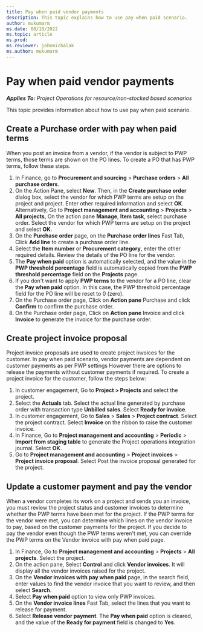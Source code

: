 ```yaml
---
title: Pay when paid vendor payments
description: This topic explains how to use pay when paid scenario. 
author: mukumarm
ms.date: 08/10/2022
ms.topic: article
ms.prod:
ms.reviewer: johnmichalak  
ms.author: mukumarm
---
```


# Pay when paid vendor payments

_**Applies To:** Project Operations for resource/non-stocked based scenarios_

This topic provides information about how to use pay when paid scenario.

## Create a Purchase order with pay when paid terms

When you post an invoice from a vendor, if the vendor is subject to PWP terms, those terms are shown on the PO lines. To create a PO that has PWP terms, follow these steps.

1.	In Finance, go to **Procurement and sourcing** > **Purchase orders** > **All purchase orders**.
2.	On the Action Pane, select **New**. Then, in the **Create purchase order** dialog box, select the vendor for which PWP terms are setup on the project and project. Enter other required information and select **OK**.
Alternatively, Go to **Project management and accounting** > **Projects** > **All projects**, On the action pane **Manage**, **Item task**, select purchase order. Select the vendor for which PWP terms are setup on the project and select **OK**.
3.	On the **Purchase order** page, on the **Purchase order lines** Fast Tab, Click **Add line** to create a purchase order line. 
4.	Select the **Item number** or **Procurement category**, enter the other required details. Review the details of the PO line for the vendor. 
5.	The **Pay when paid** option is automatically selected, and the value in the **PWP threshold percentage** field is automatically copied from the **PWP threshold percentage** field on the **Projects** page.
6.	If you don't want to apply **PWP terms** to the vendor for a PO line, clear the **Pay when paid** option. In this case, the PWP threshold percentage field for the PO line will be reset to 0 (zero).
7.	On the Purchase order page, Click on **Action pane** Purchase and click **Confirm** to confirm the purchase order.
8.	On the Purchase order page, Click on **Action pane** Invoice and click **Invoice** to generate the invoice for the purchase order.

## Create project invoice proposal

Project invoice proposals are used to create project invoices for the customer. In pay when paid scenario, vendor payments are dependent on customer payments as per PWP settings However there are options to release the payments without customer payments if required. To create a project invoice for the customer, follow the steps below:
1.	In customer engagement, Go to **Project > Projects** and select the project.
2.	Select the **Actuals** tab. Select the actual line generated by purchase order with transaction type **Unbilled sales**. Select **Ready for invoice**.
3.	In customer engagement, Go to **Sales** > **Sales** > **Project contract**. Select the project contract. Select **Invoice** on the ribbon to raise the customer invoice.    
4.	In Finance, Go to **Project management and accounting** > **Periodic** > **Import from staging table** to generate the Project operations integration journal. Select **OK**.
5.	Go to **Project management and accounting** > **Project invoices** > **Project invoice proposal**. Select Post the invoice proposal generated for the project.

## Update a customer payment and pay the vendor
When a vendor completes its work on a project and sends you an invoice, you must review the project status and customer invoices to determine whether the PWP terms have been met for the project. If the PWP terms for the vendor were met, you can determine which lines on the vendor invoice to pay, based on the customer payments for the project. If you decide to pay the vendor even though the PWP terms weren't met, you can override the PWP terms on the Vendor invoice with pay when paid page.

1.	In Finance, Go to **Project management and accounting** > **Projects** > **All projects**. Select the project.
2.	On the action pane, Select **Control** and click **Vendor invoices**. It will display all the vendor invoices raised for the project.
3.	On the **Vendor invoices with pay when paid** page, in the search field, enter values to find the vendor invoice that you want to review, and then select **Search**.
4.	Select **Pay when paid** option to view only PWP invoices.
5.	On the **Vendor invoice lines** Fast Tab, select the lines that you want to release for payment.
6.	Select **Release vendor payment**. The **Pay when paid** option is cleared, and the value of the **Ready for payment** field is changed to **Yes**.
